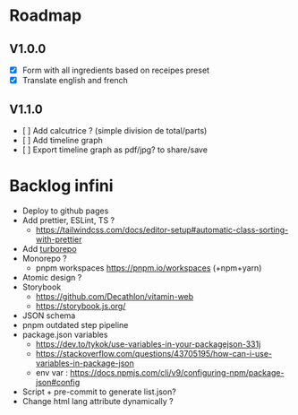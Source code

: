 # Roadmap
## V1.0.0
- [x] Form with all ingredients based on receipes preset
- [x] Translate english and french

## V1.1.0
- [ ] Add calcutrice ? (simple division de total/parts)
- [ ] Add timeline graph
- [ ] Export timeline graph as pdf/jpg? to share/save


# Backlog infini
- Deploy to github pages
- Add prettier, ESLint, TS ?
  - https://tailwindcss.com/docs/editor-setup#automatic-class-sorting-with-prettier
- Add [turborepo](https://turbo.build/repo/docs)
- Monorepo ?
  - pnpm workspaces https://pnpm.io/workspaces (+npm+yarn)
- Atomic design ?
- Storybook
  - https://github.com/Decathlon/vitamin-web
  - https://storybook.js.org/
- JSON schema
- pnpm outdated step pipeline
- package.json variables
  - https://dev.to/tykok/use-variables-in-your-packagejson-331j
  - https://stackoverflow.com/questions/43705195/how-can-i-use-variables-in-package-json
  - env var : https://docs.npmjs.com/cli/v9/configuring-npm/package-json#config
- Script + pre-commit to generate list.json?
- Change html lang attribute dynamically ?